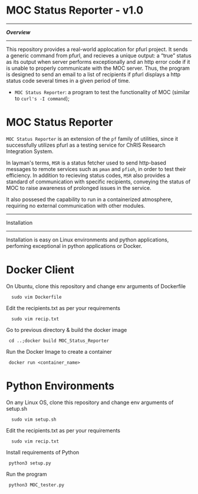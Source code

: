 # MOC Status Reporter - v1.0

********
***Overview***
********

This repository provides a real-world applocation for pfurl project. It sends a generic command from pfurl, and recieves a unique output: a “true” status as its output when server performs exceptionally and an http error code if it is unable to properly communicate with the MOC server. Thus, the program is designed to send an email to a list of recipients if pfurl displays a http status code several times in a given period of time. 


- ``MOC Status Reporter``: a program to test the functionality of MOC (similar to ``curl's -I command``);

MOC Status Reporter
=====

``MOC Status Reporter`` is an extension of the ``pf`` family of utilities, since it successfully utilizes pfurl as a testing service for ChRIS Research Integration System.

In layman's terms, ``MSR`` is a status fetcher used to send http-based messages to remote services such as ``pman`` and ``pfioh``, in order to test their efficiency. In addition to recieving status codes, ``MSR`` also provides a standard of communication with specific recipients, conveying the status of MOC to raise awareness of prolonged issues in the service. 

It also possesed the capability to run in a containerized atmosphere, requiring no external communication with other modules. 

************
Installation
************

Installation is easy on Linux environments and python applications, perfoming exceptional in python applications or Docker.

Docker Client
==========================

On Ubuntu, clone this repository and change env arguments of Dockerfile

      sudo vim Dockerfile

Edit the recipients.txt as per your requirements

      sudo vim recip.txt

Go to previous directory & build the docker image

     cd ..;docker build MOC_Status_Reporter
     
Run the Docker Image to create a container 
     
     docker run <container_name>

Python Environments
==========================

On any Linux OS, clone this repository and change env arguments of setup.sh

      sudo vim setup.sh

Edit the recipients.txt as per your requirements

      sudo vim recip.txt

Install requirements of Python

     python3 setup.py
     
Run the program 
     
     python3 MOC_tester.py





